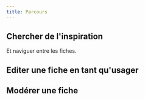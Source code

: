 ```yaml
---
title: Parcours
---
```


## Chercher de l'inspiration

Et naviguer entre les fiches.



## Editer une fiche en tant qu'usager



## Modérer une fiche

